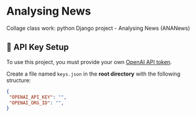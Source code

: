 # Analysing News
Collage class work: python Django project - Analysing News (ANANews)

## 🔑 API Key Setup

To use this project, you must provide your own [OpenAI API token](https://platform.openai.com/account/api-keys).

Create a file named `keys.json` in the **root directory** with the following structure:

```json
{
 "OPENAI_API_KEY": "",
 "OPENAI_ORG_ID": "",
}

